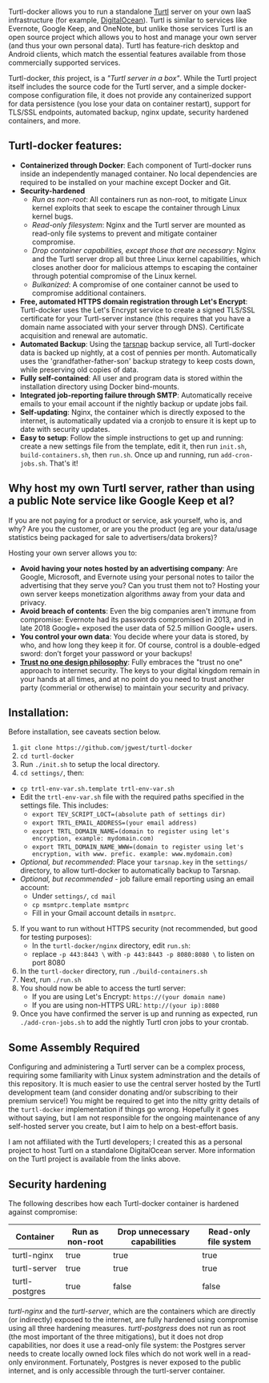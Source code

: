 
Turtl-docker allows you to run a standalone [Turtl](https://turtlapp.com/) server on your own IaaS infrastructure (for example, [DigitalOcean](https://www.digitalocean.com/)). Turtl is similar to services like Evernote, Google Keep, and OneNote, but unlike those services Turtl is an open source project which allows you to host and manage your own server (and thus your own personal data). Turtl has feature-rich desktop and Android clients, which match the essential features available from those commercially supported services.

Turtl-docker, *this* project, is a *"Turtl server in a box"*. While the Turtl project itself includes the source code for the Turtl server, and a simple docker-compose configuration file, it does not provide any containerized support for data persistence (you lose your data on container restart), support for TLS/SSL endpoints, automated backup, nginx update, security hardened containers, and more. 


## Turtl-docker features:
- **Containerized through Docker**: Each component of Turtl-docker runs inside an independently managed container. No local dependencies are required to be installed on your machine except Docker and Git.
- **Security-hardened**
  - *Run as non-root*: All containers run as non-root, to mitigate Linux kernel exploits that seek to escape the container through Linux kernel bugs.
  - *Read-only filesystem*: Nginx and the Turtl server are mounted as read-only file systems to prevent and mitigate container compromise.
  - *Drop container capabilities, except those that are necessary*: Nginx and the Turtl server drop all but three Linux kernel capabilities, which closes another door for malicious attemps to escaping the container through potential compromise of the Linux kernel.
  - *Bulkanized*: A compromise of one container cannot be used to compromise additional containers.
- **Free, automated HTTPS domain registration through Let's Encrypt**: Turtl-docker uses the Let's Encrypt service to create a signed TLS/SSL certificate for your Turtl-server instance (this requires that you have a domain name associated with your server through DNS). Certificate acquisition and renewal are automatic.
- **Automated Backup**: Using the [tarsnap](https://www.tarsnap.com/) backup service, all Turtl-docker data is backed up nightly, at a cost of pennies per month. Automatically uses the 'grandfather-father-son' backup strategy to keep costs down, while preserving old copies of data.
- **Fully self-contained**:  All user and program data is stored within the installation directory using Docker bind-mounts.
- **Integrated job-reporting failure through SMTP**: Automatically receive emails to your email account if the nightly backup or update jobs fail.
- **Self-updating**: Nginx, the container which is directly exposed to the internet, is automatically updated via a cronjob to ensure it is kept up to date with security updates.
- **Easy to setup**: Follow the simple instructions to get up and running: create a new settings file from the template, edit it, then run `init.sh`, `build-containers.sh`, then `run.sh`. Once up and running, run `add-cron-jobs.sh`. That's it!

## Why host my own Turtl server, rather than using a public Note service like Google Keep et al?

If you are not paying for a product or service, ask yourself, who is, and why? Are you the customer, or are you the product (eg are your data/usage statistics being packaged for sale to advertisers/data brokers)?

Hosting your own server allows you to:
- **Avoid having your notes hosted by an advertising company**: Are Google, Microsoft, and Evernote using your personal notes to tailor the advertising that they serve you? Can you trust them not to? Hosting your own server keeps monetization algorithms away from your data and privacy.
- **Avoid breach of contents**: Even the big companies aren't immune from compromise: Evernote had its passwords compromised in 2013, and in late 2018 Google+ exposed the user data of 52.5 million Google+ users. 
- **You control your own data**: You decide where your data is stored, by who, and how long they keep it for. Of course, control is a double-edged sword: don’t forget your password or your backups!
- **[Trust no one design philosophy](https://en.wikipedia.org/wiki/Trust_no_one_(Internet_security))**: Fully embraces the "trust no one" approach to internet security. The keys to your digital kingdom remain in your hands at all times, and at no point do you need to trust another party (commerial or otherwise) to maintain your security and privacy.


## Installation:

Before installation, see caveats section below.

1. `git clone https://github.com/jgwest/turtl-docker`
2. `cd turtl-docker`
3. Run `./init.sh` to setup the local directory.
4. `cd settings/`, then:
  - `cp trtl-env-var.sh.template trtl-env-var.sh` 
  - Edit the `trtl-env-var.sh` file with the required paths specified in the settings file. This includes:
    - `export TEV_SCRIPT_LOCT=(absolute path of settings dir)`
    - `export TRTL_EMAIL_ADDRESS=(your email address)`
    - `export TRTL_DOMAIN_NAME=(domain to register using let's encryption, example: mydomain.com)`
    - `export TRTL_DOMAIN_NAME_WWW=(domain to register using let's encryption, with www. prefic. example: www.mydomain.com)        `
  - *Optional, but recommended*: Place your `tarsnap.key` in the `settings/` directory, to allow turtl-docker to automatically backup to Tarsnap.
  - *Optional, but recommended* - job failure email reporting using an email account:
    - Under `settings/`, `cd mail`
    - `cp msmtprc.template msmtprc`
    - Fill in your Gmail account details in `msmtprc`.

5. If you want to run without HTTPS security (not recommended, but good for testing purposes):
	- In the `turtl-docker/nginx` directory, edit `run.sh`:
	- replace `-p 443:8443 \`  with `-p 443:8443 -p 8080:8080 \` to listen on port 8080
5. In the `turtl-docker` directory, run `./build-containers.sh`
6. Next, run `./run.sh`
7. You should now be able to access the turtl server:
	- If you are using Let's Encrypt: `https://(your domain name)`
	- If you are using non-HTTPS URL: `http://(your ip):8080`
8. Once you have confirmed the server is up and running as expected, run `./add-cron-jobs.sh` to add the nightly Turtl cron jobs to your crontab.

## Some Assembly Required

Configuring and administering a Turtl server can be a complex process, requiring some familiarity with Linux system adminstration and the details of this repository. It is much easier to use the central server hosted by the Turtl development team (and consider donating and/or subscribing to their premium service!) You might be required to get into the nitty gritty details of the `turtl-docker`  implementation if things go wrong. Hopefully it goes without saying, but I am not responsible for the ongoing maintenance of any self-hosted server you create, but I aim to help on a best-effort basis.

I am not affiliated with the Turtl developers; I created this as a personal project to host Turtl on a standalone DigitalOcean server. More information on the Turtl project is available from the links above.

## Security hardening

The following describes how each Turtl-docker container is hardened against compromise: 

| Container | Run as non-root | Drop unnecessary capabilities | Read-only file system |
| --- | --- | --- | --- |
| turtl-nginx | true | true | true |
| turtl-server | true | true | true |
| turtl-postgres | true | false | false |


*turtl-nginx* and the *turtl-server*, which are the containers which are directly (or indirectly) exposed to the internet, are fully hardened using compromise using all three hardening measures. *turtl-postgress* does not run as root (the most important of the three mitigations), but it does not drop capabilities, nor does it use a read-only file system: the Postgres server needs to create locally owned lock files which do not work well in a read-only environment. Fortunately, Postgres is never exposed to the public internet, and is only accessible through the turtl-server container.
